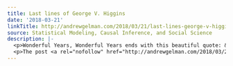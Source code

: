 ```yaml
---
title: Last lines of George V. Higgins
date: '2018-03-21'
linkTitle: http://andrewgelman.com/2018/03/21/last-lines-george-v-higgins/
source: Statistical Modeling, Causal Inference, and Social Science
description: |-
  <p>Wonderful Years, Wonderful Years ends with this beautiful quote: &#8220;Everybody gets just about what they want. It&#8217;s just, they don&#8217;t recognize it, they get it. It doesn&#8217;t look the same as what they had in mind.&#8221; The conclusion of Trust: &#8220;What ever doesn&#8217;t kill us, makes us strong,&#8221; Cobb said. &#8220;Fuck Nietzsche,&#8221; Beale said. &#8220;He&#8217;s [&#8230;]</p>
  <p>The post <a rel="nofollow" href="http://andrewgelman.com/2018/03/21/last-lines-ge
---
```

